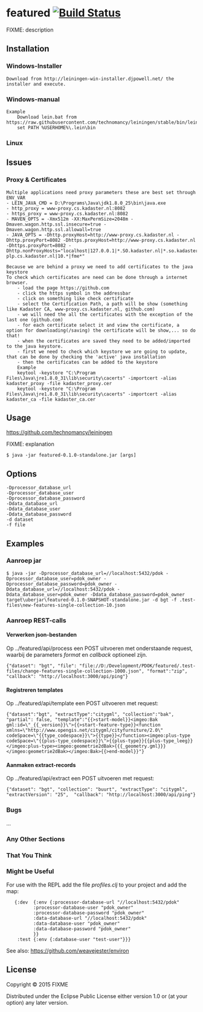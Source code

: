 # featured [![Build Status](http://sou592.so.kadaster.nl:8084/buildStatus/icon?job=featured)](http://sou592.so.kadaster.nl:8084/job/featured/)

FIXME: description

## Installation

### Windows-Installer
	Download from http://leiningen-win-installer.djpowell.net/ the installer and execute.

### Windows-manual
	Example
		Download lein.bat from https://raw.githubusercontent.com/technomancy/leiningen/stable/bin/lein.bat
		set PATH %USERHOME%\.lein\bin		
	
### Linux

## Issues

### Proxy & Certificates
	Multiple applications need proxy parameters these are best set through ENV_VAR
	- LEIN_JAVA_CMD = D:\Programs\Java\jdk1.8.0_25\bin\java.exe
	- http_proxy = www-proxy.cs.kadaster.nl:8082
	- https_proxy = www-proxy.cs.kadaster.nl:8082
	- MAVEN_OPTS = -Xmx512m -XX:MaxPermSize=2048m -Dmaven.wagon.http.ssl.insecure=true -Dmaven.wagon.http.ssl.allowall=true
	- JAVA_OPTS = -Dhttp.proxyHost=http://www-proxy.cs.kadaster.nl -Dhttp.proxyPort=8082 -Dhttps.proxyHost=http://www-proxy.cs.kadaster.nl -Dhttps.proxyPort=8082 -Dhttp.nonProxyHosts="localhost|127.0.0.1|*.SO.kadaster.nl|*.so.kadaster.nl|orchestration-plp.cs.kadaster.nl|10.*|fme*"
	
	Because we are behind a proxy we need to add certificates to the java keystore
	To check which certificates are need can be done through a internet browser.
		- load the page https://github.com 
		- click the https symbol in the addressbar
		- click on something like check certificate 
		- select the Certification Path, a path will be show (something like Kadaster CA, www-proxy.cs.kadaster.nl, github.com) 
		- we will need the all the certificates with the exception of the last one (github.com)
		- for each certificate select it and view the certificate, a option for downloading(/saving) the certificate will be show,... so do that!
		- when the certificates are saved they need to be added/imported to the java keystore.
		- first we need to check which keystore we are going to update, that can be done by checking the 'active' java installation
		- then the certificates can be added to the keystore
		Example
		keytool -keystore "C:\Program Files\Java\jre1.8.0_31\lib\security\cacerts" -importcert -alias kadaster_proxy -file kadaster_proxy.cer
		keytool -keystore "C:\Program Files\Java\jre1.8.0_31\lib\security\cacerts" -importcert -alias kadaster_ca -file kadaster_ca.cer

## Usage

https://github.com/technomancy/leiningen

FIXME: explanation

    $ java -jar featured-0.1.0-standalone.jar [args]

## Options
    -Dprocessor_database_url
    -Dprocessor_database_user
    -Dprocessor_database_password
    -Ddata_database_url
    -Ddata_database_user
    -Ddata_database_password
    -d dataset
    -f file

## Examples

### Aanroep jar
    $ java -jar -Dprocessor_database_url=//localhost:5432/pdok -Dprocessor_database_user=pdok_owner -Dprocessor_database_password=pdok_owner -Ddata_database_url=//localhost:5432/pdok -Ddata_database_user=pdok_owner -Ddata_database_password=pdok_owner target\uberjar\featured-0.1.0-SNAPSHOT-standalone.jar -d bgt -f .test-files\new-features-single-collection-10.json

### Aanroep REST-calls
#### Verwerken json-bestanden
Op ../featured/api/process een POST uitvoeren met onderstaande request, waarbij de parameters _format_ en _callback_ optioneel zijn.
    
    {"dataset": "bgt", "file": "file://D:/Development/PDOK/featured/.test-files/change-features-single-collection-1000.json", "format":"zip", "callback": "http://localhost:3000/api/ping"}
    
#### Registreren templates
Op ../featured/api/template een POST uitvoeren met request:

    {"dataset":"bgt", "extractType":"citygml", "collection":"bak", "partial": false, "template":"{{>start-model}}<imgeo:Bak gml:id=\"_{{_version}}\">{{>start-feature-type}}<function xmlns=\"http://www.opengis.net/citygml/cityfurniture/2.0\" codeSpace=\"{{type_codespace}}\">{{type}}</function><imgeo:plus-type codeSpace=\"{{plus-type_codespace}}\">{{plus-type}}{{plus-type_leeg}}</imgeo:plus-type><imgeo:geometrie2dBak>{{{_geometry.gml}}}</imgeo:geometrie2dBak></imgeo:Bak>{{>end-model}}"}

#### Aanmaken extract-records    
Op ../featured/api/extract een POST uitvoeren met request:
  
    {"dataset": "bgt", "collection": "buurt", "extractType": "citygml", "extractVersion": "25",  "callback": "http://localhost:3000/api/ping"}
    
    
### Bugs

...

### Any Other Sections
### That You Think
### Might be Useful

For use with the REPL add the file _profiles.clj_ to your project and add the map:

       {:dev  {:env {:processor-database-url "//localhost:5432/pdok"
              :processor-database-user "pdok_owner"
              :processor-database-password "pdok_owner"
              :data-database-url "//localhost:5432/pdok"
              :data-database-user "pdok_owner"
              :data-database-password "pdok_owner"
              }}
        :test {:env {:database-user "test-user"}}}

See also: https://github.com/weavejester/environ        

## License

Copyright © 2015 FIXME

Distributed under the Eclipse Public License either version 1.0 or (at
your option) any later version.
